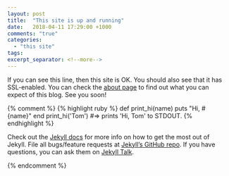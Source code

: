 ```yaml
---
layout: post
title:  "This site is up and running"
date:   2018-04-11 17:29:00 +1000
comments: "true"
categories:
  - "this site"
tags:
excerpt_separator: <!--more-->
---
```

If you can see this line, then this site is OK. You should also see that it has SSL-enabled. You can check the [about page](/about/) to find out what you can expect of this blog. See you soon!

{% comment %}
{% highlight ruby %}
def print_hi(name)
  puts "Hi, #{name}"
end
print_hi('Tom')
#=> prints 'Hi, Tom' to STDOUT.
{% endhighlight %}

Check out the [Jekyll docs][jekyll-docs] for more info on how to get the most out of Jekyll. File all bugs/feature requests at [Jekyll’s GitHub repo][jekyll-gh]. If you have questions, you can ask them on [Jekyll Talk][jekyll-talk].

[jekyll-docs]: https://jekyllrb.com/docs/home
[jekyll-gh]:   https://github.com/jekyll/jekyll
[jekyll-talk]: https://talk.jekyllrb.com/
{% endcomment %}
